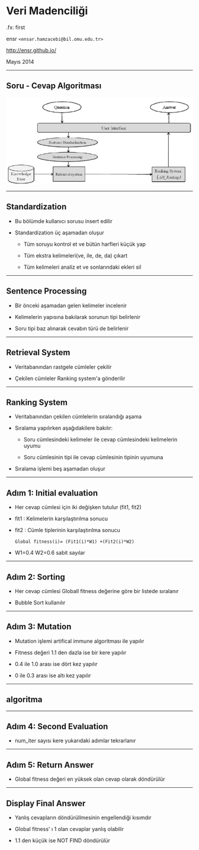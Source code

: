 #   Veri Madenciliği

.fx: first

ensr `<ensar.hamzacebi@bil.omu.edu.tr>`

http://ensr.github.io/

Mayıs 2014

---

##  Soru - Cevap Algoritması

![Soru Cevap Algoritması](media/ibm)

---

##  Standardization

-   Bu bölümde kullanıcı sorusu insert edilir

-   Standardization üç aşamadan oluşur

    *   Tüm soruyu kontrol et ve bütün harfleri küçük yap

    *   Tüm ekstra kelimeleri(ve, ile, de, da) çıkart

    *   Tüm kelimeleri analiz et ve sonlarındaki ekleri sil

---

##  Sentence Processing

-   Bir önceki aşamadan gelen kelimeler incelenir

-   Kelimelerin yapısına bakılarak sorunun tipi belirlenir

-   Soru tipi baz alınarak cevabın türü de belirlenir

---

##  Retrieval System

-   Veritabanından rastgele cümleler çekilir

-   Çekilen cümleler Ranking system'a gönderilir

---

##  Ranking System

-   Veritabanından çekilen cümlelerin sıralandığı aşama

-   Sıralama yapılırken aşağıdakilere bakılır:

    *   Soru cümlesindeki kelimeler ile cevap cümlesindeki kelimelerin uyumu

    *   Soru cümlesinin tipi ile cevap cümlesinin tipinin uyumuna

-   Sıralama işlemi beş aşamadan oluşur

---

##  Adım 1: Initial evaluation

-   Her cevap cümlesi için iki değişken tutulur (fit1, fit2)

-   fit1 : Kelimelerin karşılaştırılma sonucu

-   fit2 : Cümle tiplerinin karşılaştırılma sonucu

        Global fitness(i)= (Fit1(i)*W1) +(Fit2(i)*W2)

-   W1=0.4 W2=0.6 sabit sayılar

---

##  Adım 2: Sorting

-   Her cevap cümlesi Globall fitness değerine göre bir listede sıralanır

-   Bubble Sort kullanılır

---

##  Adım 3: Mutation

-   Mutation işlemi artifical immune algoritması ile yapılır

-   Fitness değeri 1.1 den dazla ise bir kere yapılır

-   0.4 ile 1.0 arası ise dört kez yapılır

-   0 ile 0.3 arası ise altı kez yapılır

---

##  algoritma

---

##  Adım 4: Second Evaluation

-   num_iter sayısı kere yukarıdaki adımlar tekrarlanır

---

##  Adım 5: Return Answer

-   Global fitness değeri en yüksek olan cevap olarak döndürülür

---

##  Display Final Answer

-   Yanlış cevapların döndürüllmesinin engellendiği kısımdır

-   Global fitness' ı 1 olan cevaplar yanlış olabilir

-   1.1 den küçük ise NOT FIND döndürülür




